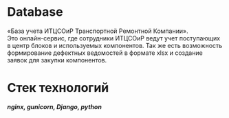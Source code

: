# Database
«База учета ИТЦСОиР Транспортной Ремонтной Компании».  
Это онлайн-сервис, где сотрудники ИТЦСОиР ведут учет поступающих в центр блоков и используемых компонентов. Так же есть возможность формирование дефектных ведомостей в формате xlsx и создание заявок для закупки компонентов.

# Стек технологий  
  ***nginx, gunicorn, Django, python***
